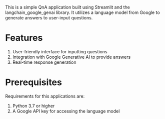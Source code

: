 This is a simple QnA application built using Streamlit and the langchain_google_genai library. It utilizes a language model from Google to generate answers to user-input questions.

# Features
1. User-friendly interface for inputting questions
2. Integration with Google Generative AI to provide answers
3. Real-time response generation

# Prerequisites
Requirements for this applications are:
1. Python 3.7 or higher
2. A Google API key for accessing the language model
